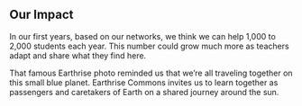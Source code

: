 ## Our Impact

In our first years, based on our networks, we think we can help 1,000 to 2,000 students each year. This number could grow much more as teachers adapt and share what they find here.

That famous Earthrise photo reminded us that we’re all traveling together on this small blue planet. Earthrise Commons invites us to learn together as passengers and caretakers of Earth on a shared journey around the sun.
